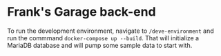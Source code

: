 # Frank's Garage back-end

To run the development environment, navigate to ```/deve-environment``` and run the commmand ```docker-compose up --build```. That will initialize a MariaDB database and will pump some sample data to start with.
